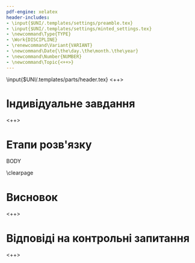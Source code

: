 ```yaml
---
pdf-engine: xelatex
header-includes:
- \input{$UNI/.templates/settings/preamble.tex}
- \input{$UNI/.templates/settings/minted_settings.tex}
- \newcommand\Type{TYPE}
- \Work{DISCIPLINE}
- \renewcommand\Variant{VARIANT}
- \newcommand\Date{\the\day.\the\month.\the\year}
- \newcommand\Number{NUMBER}
- \newcommand\Topic{<++>}
---
```


\input{$UNI/.templates/parts/header.tex}
<++>

# Індивідуальне завдання

<++>

# Етапи розв'язку

BODY

\clearpage

# Висновок

<++>

# Відповіді на контрольні запитання

<++>
